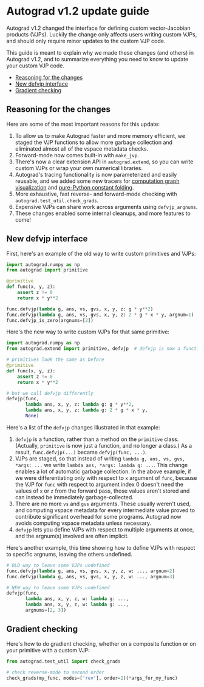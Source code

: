 # Autograd v1.2 update guide

Autograd v1.2 changed the interface for defining custom vector-Jacobian
products (VJPs). Luckily the change only affects users writing custom VJPs, and
should only require minor updates to the custom VJP code.

This guide is meant to explain why we made these changes (and others) in
Autograd v1.2, and to summarize everything you need to know to update your
custom VJP code.

- [Reasoning for the changes](#reasoning-for-the-changes)
- [New defvjp interface](#new-defvjp-interface)
- [Gradient checking](#gradient-checking)

## Reasoning for the changes

Here are some of the most important reasons for this update:
1. To allow us to make Autograd faster and more memory efficient, we staged the
   VJP functions to allow more garbage collection and eliminated almost all of
   the vspace metadata checks.
1. Forward-mode now comes built-in with `make_jvp`.
1. There's now a clear extension API in `autograd.extend`, so you can write
   custom VJPs or wrap your own numerical libraries.
1. Autograd's tracing functionality is now parameterized and easily reusable,
   and we added some new tracers for
   [computation graph visualization](https://github.com/hips/autograd/blob/master/examples/dot_graph.py)
   and
   [pure-Python constant folding](https://github.com/hips/autograd/blob/master/autograd/misc/tracers.py).
1. More exhaustive, fast reverse- and forward-mode checking with `autograd.test_util.check_grads`.
1. Expensive VJPs can share work across arguments using `defvjp_argnums`.
1. These changes enabled some internal cleanups, and more features to come!

## New defvjp interface
First, here's an example of the old way to write custom primitives and VJPs:
```python
import autograd.numpy as np
from autograd import primitive

@primitive
def func(x, y, z):
    assert z != 0
    return x * y**2

func.defvjp(lambda g, ans, vs, gvs, x, y, z: g * y**2)
func.defvjp(lambda g, ans, vs, gvs, x, y, z: 2 * g * x * y, argnum=1)
func.defvjp_is_zero(argnums=[2])
```

Here's the new way to write custom VJPs for that same primitive:
```python
import autograd.numpy as np
from autograd.extend import primitive, defvjp  # defvjp is now a function

# primitives look the same as before
@primitive
def func(x, y, z):
    assert z != 0
    return x * y**2

# but we call defvjp differently
defvjp(func,
       lambda ans, x, y, z: lambda g: g * y**2,
       lambda ans, x, y, z: lambda g: 2 * g * x * y,
       None)
```

Here's a list of the `defvjp` changes illustrated in that example:
1. `defvjp` is a function, rather than a method on the `primitive` class. (Actually, `primitive` is now just a function, and no longer a class.) As a result, `func.defvjp(...)` became `defvjp(func, ...)`.
1. VJPs are staged, so that instead of writing `lambda g, ans, vs, gvs, *args: ...` we write `lambda ans, *args: lambda g: ...`. This change enables a lot of automatic garbage collection. In the above example, if we were differentiating only with respect to `x` argument of `func`, because the VJP for `func` with respect to argument index 0 doesn't need the values of `x` or `z` from the forward pass, those values aren't stored and can instead be immediately garbage-collected.
1. There are no more `vs` and `gvs` arguments. These usually weren't used, and computing vspace metadata for every intermediate value proved to contribute significant overhead for some programs. Autograd now avoids computing vspace metadata unless necessary.
1. `defvjp` lets you define VJPs with respect to multiple arguments at once, and the argnum(s) involved are often implicit.

Here's another example, this time showing how to define VJPs with respect to
specific argnums, leaving the others undefined.
```python
# OLD way to leave some VJPs undefined
func.defvjp(lambda g, ans, vs, gvs, x, y, z, w: ..., argnum=2)
func.defvjp(lambda g, ans, vs, gvs, x, y, z, w: ..., argnum=3)

# NEW way to leave some VJPs undefined
defvjp(func,
       lambda ans, x, y, z, w: lambda g: ...,
       lambda ans, x, y, z, w: lambda g: ...,
       argnums=[2, 3])
```

## Gradient checking
Here's how to do gradient checking, whether on a composite function or on your
primitive with a custom VJP:

```python
from autograd.test_util import check_grads

# check reverse-mode to second order
check_grads(my_func, modes=['rev'], order=2)(*args_for_my_func)
```
